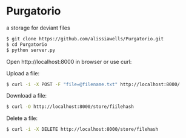 # Purgatorio
a storage for deviant files
 ```sh
$ git clone https://github.com/alissiawells/Purgatorio.git
$ cd Purgatorio
$ python server.py
```
Open http://localhost:8000 in browser or use curl:

Upload a file:
  
 ```sh
$ curl -i -X POST -F "file=@filename.txt" http://localhost:8000/
```
Download a file:
  
 ```sh
$ curl -O http://localhost:8000/store/fiilehash
```
Delete a file:
  
 ```sh
$ curl -i -X DELETE http://localhost:8000/store/filehash
```


